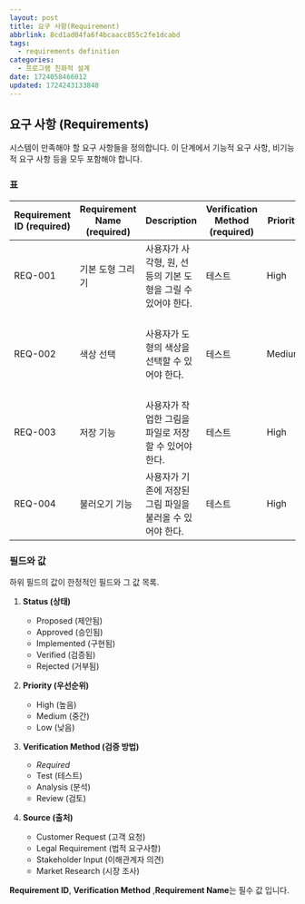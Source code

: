 ```yaml
---
layout: post
title: 요구 사항(Requirement)
abbrlink: 8cd1ad04fa6f4bcaacc855c2fe1dcabd
tags:
  - requirements definition
categories:
  - 프로그램 친화적 설계
date: 1724058466012
updated: 1724243133848
---
```


## 요구 사항 (Requirements)

시스템이 만족해야 할 요구 사항들을 정의합니다. 이 단계에서 기능적 요구 사항, 비기능적 요구 사항 등을 모두 포함해야 합니다.

### 표

| Requirement ID (required) | Requirement Name (required) | Description                           | Verification Method (required) | Priority | Status   | Source | Related Requirements | Rationale                      |
| ------------------------- | --------------------------- | ------------------------------------- | ------------------------------ | -------- | -------- | ------ | -------------------- | ------------------------------ |
| REQ-001                   | 기본 도형 그리기                   | 사용자가 사각형, 원, 선 등의 기본 도형을 그릴 수 있어야 한다. | 테스트                            | High     | Proposed | 고객 요청  | REQ-002, REQ-003     | 기본적인 그림판 기능 제공을 위해 필요하다.       |
| REQ-002                   | 색상 선택                       | 사용자가 도형의 색상을 선택할 수 있어야 한다.            | 테스트                            | Medium   | Proposed | 고객 요청  | REQ-001              | 사용자가 원하는 색상으로 도형을 꾸미기 위해 필요하다. |
| REQ-003                   | 저장 기능                       | 사용자가 작업한 그림을 파일로 저장할 수 있어야 한다.        | 테스트                            | High     | Proposed | 고객 요청  | REQ-004              | 작업 내용을 잃지 않기 위해 필수적이다.         |
| REQ-004                   | 불러오기 기능                     | 사용자가 기존에 저장된 그림 파일을 불러올 수 있어야 한다.     | 테스트                            | High     | Proposed | 고객 요청  | REQ-003              | 이전 작업을 이어서 할 수 있게 하기 위해 필요하다.  |

### 필드와 값

하위 필드의 값이 한정적인 필드와 그 값 목록.

1. **Status (상태)**
   - Proposed (제안됨)
   - Approved (승인됨)
   - Implemented (구현됨)
   - Verified (검증됨)
   - Rejected (거부됨)

2. **Priority (우선순위)**
   - High (높음)
   - Medium (중간)
   - Low (낮음)

3. **Verification Method (검증 방법)**
   - *Required*
   - Test (테스트)
   - Analysis (분석)
   - Review (검토)

4. **Source (출처)**
   - Customer Request (고객 요청)
   - Legal Requirement (법적 요구사항)
   - Stakeholder Input (이해관계자 의견)
   - Market Research (시장 조사)

**Requirement ID**, **Verification Method** ,**Requirement Name**는 필수 값 입니다.
